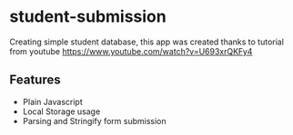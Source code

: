 # student-submission

Creating simple student database, this app was created thanks to tutorial from youtube https://www.youtube.com/watch?v=U693xrQKFy4

Features
---------------------------------------------------------------------
- Plain Javascript
- Local Storage usage
- Parsing and Stringify form submission
